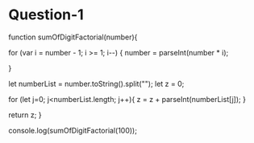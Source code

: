 # Question-1

function sumOfDigitFactorial(number){

for (var i = number - 1; i >= 1; i--) {
    number = parseInt(number * i);

  }

let numberList = number.toString().split("");
let z = 0;

for (let j=0; j<numberList.length; j++){
      z = z + parseInt(numberList[j]);
    }

return z;
}

console.log(sumOfDigitFactorial(100));
